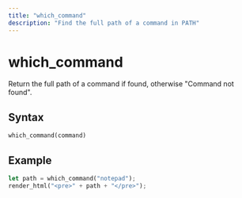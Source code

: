 ```yaml
---
title: "which_command"
description: "Find the full path of a command in PATH"
---
```


# which_command

Return the full path of a command if found, otherwise "Command not found".

## Syntax

```rust
which_command(command)
```

## Example

```rust
let path = which_command("notepad");
render_html("<pre>" + path + "</pre>");
```
